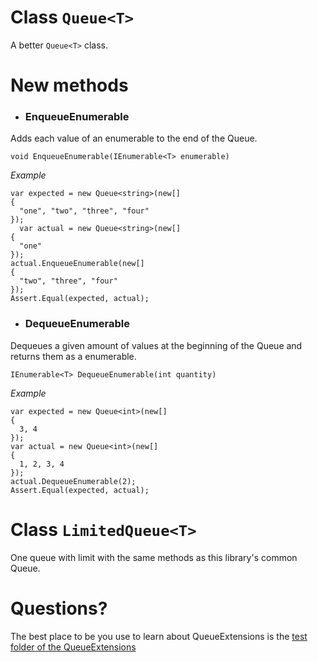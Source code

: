 # Class `Queue<T>`

A better `Queue<T>` class.

# New methods
* ### EnqueueEnumerable

Adds each value of an enumerable to the end of the Queue<T>.

`void EnqueueEnumerable(IEnumerable<T> enumerable)`

_Example_
 ```
 var expected = new Queue<string>(new[]
 {
   "one", "two", "three", "four"
 });
   var actual = new Queue<string>(new[]
 {
   "one"
 });
 actual.EnqueueEnumerable(new[]
 {
   "two", "three", "four"
 });
 Assert.Equal(expected, actual);
```
* ### DequeueEnumerable

Dequeues a given amount of values at the beginning of the Queue<T> and returns them as a enumerable.

`IEnumerable<T> DequeueEnumerable(int quantity)`

_Example_
 ```
 var expected = new Queue<int>(new[]
 {
   3, 4
 });
 var actual = new Queue<int>(new[]
 {
   1, 2, 3, 4
 });
 actual.DequeueEnumerable(2);
 Assert.Equal(expected, actual);
```

# Class `LimitedQueue<T>`

One queue with limit with the same methods as this library's common Queue.

# Questions?

The best place to be you use to learn about QueueExtensions is the [test folder of the QueueExtensions](https://github.com/eduardosilva218/PrancingPonySharp/tree/main/PrancingPonySharp.QueueExtensions.Test)

